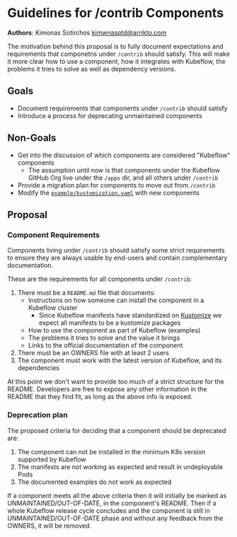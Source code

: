 # Guidelines for /contrib Components

**Authors**: Kimonas Sotirchos kimwnasptd@arrikto.com

The motivation behind this proposal is to fully document expectations and
requirements that componetns under `/contrib` should satisfy. This will make it
more clear how to use a component, how it integrates with Kubeflow, the problems
it tries to solve as well as dependency versions.

## Goals

* Document requirements that components under `/contrib` should satisfy
* Introduce a process for deprecating unmaintained components

## Non-Goals

* Get into the discussion of which components are considered "Kubeflow" components
    * The assumption until now is that components under the Kubeflow GitHub Org live
      under the `/apps` dir, and all others under `/contrib`
* Provide a migration plan for components to move out from `/contrib`
* Modify the [`example/kustomization.yaml`](https://github.com/kubeflow/manifests/blob/master/example/kustomization.yaml) with new components

## Proposal

### Component Requirements

Components living under `/contrib` should satisfy some strict requirements to
ensure they are always usable by end-users and contain complementary documentation.

These are the requirements for all components under `/contrib`:
1. There must be a `README.md` file that documents:
    * Instructions on how someone can install the component in a Kubeflow cluster
        * Since Kubeflow manifests have standardized on [Kustomize](https://kustomize.io/)
          we expect all manifests to be a kustomize packages
    * How to use the component as part of Kubeflow (examples)
    * The problems it tries to solve and the value it brings
    * Links to the official documentation of the component
2. There must be an OWNERS file with at least 2 users
3. The component must work with the latest version of Kubeflow, and its
   dependencies

At this point we don't want to provide too much of a strict structure for the
README. Developers are free to expose any other information in the README that
they find fit, as long as the above info is exposed.


### Deprecation plan

The proposed criteria for deciding that a component should be deprecated are:
1. The component can not be installed in the minimum K8s version supported by Kubeflow
2. The manifests are not working as expected and result in undeployable Pods
3. The documented examples do not work as expected

If a component meets all the above criteria then it will initially be marked as
UNMAINTAINED/OUT-OF-DATE, in the component's README. Then if a whole Kubeflow release
cycle concludes and the component is still in UNMAINTAINED/OUT-OF-DATE phase and
without any feedback from the OWNERS, it will be removed.
